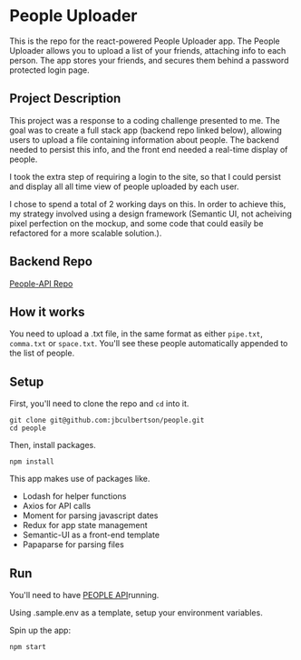 # People Uploader

This is the repo for the react-powered People Uploader app.  The People Uploader allows you to upload a list of your friends, attaching info to each person.  The app stores your friends, and secures them behind a password protected login page.

## Project Description

This project was a response to a coding challenge presented to me.  The goal was to create a full stack app (backend repo linked below), allowing users to upload a file containing information about people.  The backend needed to persist this info, and the front end needed a real-time display of people.

I took the extra step of requiring a login to the site, so that I could persist and display all all time view of people uploaded by each user.

I chose to spend a total of 2 working days on this.  In order to achieve this, my strategy involved using a design framework (Semantic UI, not acheiving pixel perfection on the mockup, and some code that could easily be refactored for a more scalable solution.).


## Backend Repo

[People-API Repo](https://github.com/jbculbertson/people-api)

## How it works

You need to upload a .txt file, in the same format as either `pipe.txt`, `comma.txt` or `space.txt`.  You'll see these people automatically appended to the list of people.

## Setup

First, you'll need to clone the repo and `cd` into it.

```
git clone git@github.com:jbculbertson/people.git
cd people
```

Then, install packages.

```
npm install
```

This app makes use of packages like.

*   Lodash for helper functions
*   Axios for API calls
*   Moment for parsing javascript dates
*   Redux for app state management
*   Semantic-UI as a front-end template
*   Papaparse for parsing files

## Run

You'll need to have [PEOPLE API](https://github.com/jbculbertson/people-api)running.

Using .sample.env as a template, setup your environment variables.

Spin up the app:

```
npm start
```

